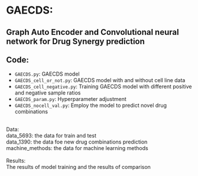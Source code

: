 GAECDS:<br>
==========
Graph Auto Encoder and Convolutional neural network for Drug Synergy prediction<br>
<br>
Code:<br>
----------
* `GAECDS.py`: GAECDS model<br>
* `GAECDS_cell_or_not.py`: GAECDS model with and without cell line data<br>
* `GAECDS_cell_negative.py`: Training GAECDS model with different positive and negative sample ratios<br>
* `GAECDS_param.py`: Hyperparameter adjustment<br>
* `GAECDS_nocell_val.py`: Employ the model to predict novel drug combinations<br>
<br>
Data:<br>
data_5693: the data for train and test<br>
data_1390: the data foe new drug combinations prediction<br>
machine_methods: the data for machine learning methods<br>
<br>
Results:<br>
The results of model training and the results of comparison<br>
